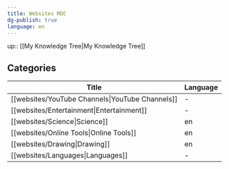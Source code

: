 ```yaml
---
title: Websites MOC
dg-publish: true
language: en
---
```

up:: [[My Knowledge Tree\|My Knowledge Tree]]

## Categories

| Title                                              | Language |
| -------------------------------------------------- | -------- |
| [[websites/YouTube Channels\|YouTube Channels]] | \-       |
| [[websites/Entertainment\|Entertainment]]       | \-       |
| [[websites/Science\|Science]]                   | en       |
| [[websites/Online Tools\|Online Tools]]         | en       |
| [[websites/Drawing\|Drawing]]                   | en       |
| [[websites/Languages\|Languages]]               | \-       |

